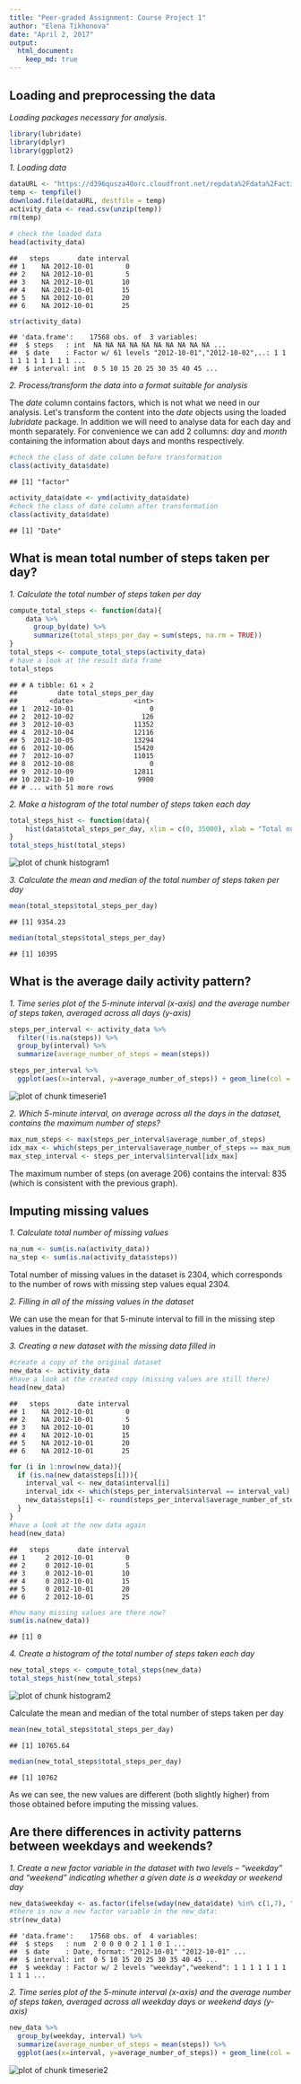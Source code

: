 ```yaml
---
title: "Peer-graded Assignment: Course Project 1"
author: "Elena Tikhonova"
date: "April 2, 2017"
output: 
  html_document:
    keep_md: true
---
```


## Loading and preprocessing the data

*Loading packages necessary for analysis.*

```r
library(lubridate)
library(dplyr)
library(ggplot2)
```

*1. Loading data*


```r
dataURL <- "https://d396qusza40orc.cloudfront.net/repdata%2Fdata%2Factivity.zip"
temp <- tempfile()
download.file(dataURL, destfile = temp)
activity_data <- read.csv(unzip(temp))
rm(temp)

# check the loaded data
head(activity_data)
```

```
##   steps       date interval
## 1    NA 2012-10-01        0
## 2    NA 2012-10-01        5
## 3    NA 2012-10-01       10
## 4    NA 2012-10-01       15
## 5    NA 2012-10-01       20
## 6    NA 2012-10-01       25
```

```r
str(activity_data)
```

```
## 'data.frame':	17568 obs. of  3 variables:
##  $ steps   : int  NA NA NA NA NA NA NA NA NA NA ...
##  $ date    : Factor w/ 61 levels "2012-10-01","2012-10-02",..: 1 1 1 1 1 1 1 1 1 1 ...
##  $ interval: int  0 5 10 15 20 25 30 35 40 45 ...
```

*2. Process/transform the data into a format suitable for analysis*

The *date* column contains factors, which is not what we need in our analysis.
Let's transform the content into the *date* objects using the loaded *lubridate* package. In addition we will need to analyse data for each day and month separately. For convenience we can add 2 collumns: *day* and *month* containing the information about days and months respectively. 

```r
#check the class of date column before transformation
class(activity_data$date)
```

```
## [1] "factor"
```

```r
activity_data$date <- ymd(activity_data$date)
#check the class of date column after transformation
class(activity_data$date)
```

```
## [1] "Date"
```

## What is mean total number of steps taken per day?

*1. Calculate the total number of steps taken per day*

```r
compute_total_steps <- function(data){ 
    data %>% 
      group_by(date) %>% 
      summarize(total_steps_per_day = sum(steps, na.rm = TRUE))
}
total_steps <- compute_total_steps(activity_data)
# have a look at the result data frame
total_steps
```

```
## # A tibble: 61 × 2
##          date total_steps_per_day
##        <date>               <int>
## 1  2012-10-01                   0
## 2  2012-10-02                 126
## 3  2012-10-03               11352
## 4  2012-10-04               12116
## 5  2012-10-05               13294
## 6  2012-10-06               15420
## 7  2012-10-07               11015
## 8  2012-10-08                   0
## 9  2012-10-09               12811
## 10 2012-10-10                9900
## # ... with 51 more rows
```

*2. Make a histogram of the total number of steps taken each day*

```r
total_steps_hist <- function(data){
    hist(data$total_steps_per_day, xlim = c(0, 35000), xlab = "Total number of steps taken per day", ylab = "Number of days", main = "Total number of steps taken each day", col = "darkolivegreen2")
}
total_steps_hist(total_steps)
```

![plot of chunk histogram1](figure/histogram1-1.png)

*3. Calculate the mean and median of the total number of steps taken per day*


```r
mean(total_steps$total_steps_per_day)
```

```
## [1] 9354.23
```

```r
median(total_steps$total_steps_per_day)
```

```
## [1] 10395
```

## What is the average daily activity pattern?

*1. Time series plot of the 5-minute interval (x-axis) and the average number of steps taken, averaged across all days (y-axis)*

```r
steps_per_interval <- activity_data %>%
  filter(!is.na(steps)) %>%
  group_by(interval) %>%
  summarize(average_number_of_steps = mean(steps)) 

steps_per_interval %>%
  ggplot(aes(x=interval, y=average_number_of_steps)) + geom_line(col = "blue") + xlab("Interval") + ylab("Average number of steps taken")
```

![plot of chunk timeserie1](figure/timeserie1-1.png)

*2. Which 5-minute interval, on average across all the days in the dataset, contains the maximum number of steps?*

```r
max_num_steps <- max(steps_per_interval$average_number_of_steps)
idx_max <- which(steps_per_interval$average_number_of_steps == max_num_steps)
max_step_interval <- steps_per_interval$interval[idx_max]
```
The maximum number of steps (on average 206) contains the interval: 835 (which is consistent with the previous graph).

## Imputing missing values

*1. Calculate total number of missing values*

```r
na_num <- sum(is.na(activity_data))
na_step <- sum(is.na(activity_data$steps))
```
Total number of missing values in the dataset is 2304, which corresponds to the number of rows with missing step values equal 2304.

*2. Filling in all of the missing values in the dataset*

We can use the mean for that 5-minute interval to fill in the missing step values in the dataset.

*3. Creating a new dataset with the missing data filled in*


```r
#create a copy of the original dataset 
new_data <- activity_data
#have a look at the created copy (missing values are still there)
head(new_data)
```

```
##   steps       date interval
## 1    NA 2012-10-01        0
## 2    NA 2012-10-01        5
## 3    NA 2012-10-01       10
## 4    NA 2012-10-01       15
## 5    NA 2012-10-01       20
## 6    NA 2012-10-01       25
```

```r
for (i in 1:nrow(new_data)){
  if (is.na(new_data$steps[i])){
    interval_val <- new_data$interval[i]
    interval_idx <- which(steps_per_interval$interval == interval_val)
    new_data$steps[i] <- round(steps_per_interval$average_number_of_steps[interval_idx])
  }
}
#have a look at the new data again
head(new_data)
```

```
##   steps       date interval
## 1     2 2012-10-01        0
## 2     0 2012-10-01        5
## 3     0 2012-10-01       10
## 4     0 2012-10-01       15
## 5     0 2012-10-01       20
## 6     2 2012-10-01       25
```

```r
#how many missing values are there now?
sum(is.na(new_data))
```

```
## [1] 0
```

*4. Create a histogram of the total number of steps taken each day*


```r
new_total_steps <- compute_total_steps(new_data)
total_steps_hist(new_total_steps)
```

![plot of chunk histogram2](figure/histogram2-1.png)

Calculate the mean and median of the total number of steps taken per day

```r
mean(new_total_steps$total_steps_per_day)
```

```
## [1] 10765.64
```

```r
median(new_total_steps$total_steps_per_day)
```

```
## [1] 10762
```

As we can see, the new values are different (both slightly higher) from those obtained before imputing the missing values. 

## Are there differences in activity patterns between weekdays and weekends?

*1. Create a new factor variable in the dataset with two levels – “weekday” and “weekend” indicating whether a given date is a weekday or weekend day*

```r
new_data$weekday <- as.factor(ifelse(wday(new_data$date) %in% c(1,7), "weekend","weekday"))
#there is now a new factor variable in the new_data:
str(new_data)
```

```
## 'data.frame':	17568 obs. of  4 variables:
##  $ steps   : num  2 0 0 0 0 2 1 1 0 1 ...
##  $ date    : Date, format: "2012-10-01" "2012-10-01" ...
##  $ interval: int  0 5 10 15 20 25 30 35 40 45 ...
##  $ weekday : Factor w/ 2 levels "weekday","weekend": 1 1 1 1 1 1 1 1 1 1 ...
```

*2. Time series plot of the 5-minute interval (x-axis) and the average number of steps taken, averaged across all weekday days or weekend days (y-axis)*

```r
new_data %>%
  group_by(weekday, interval) %>%
  summarize(average_number_of_steps = mean(steps)) %>%
  ggplot(aes(x=interval, y=average_number_of_steps)) + geom_line(col = "blue") + facet_grid(weekday~.) + xlab("Interval") + ylab("Average number of steps taken")
```

![plot of chunk timeserie2](figure/timeserie2-1.png)
